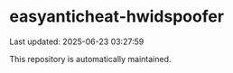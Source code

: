 # easyanticheat-hwidspoofer

Last updated: 2025-06-23 03:27:59

This repository is automatically maintained.
